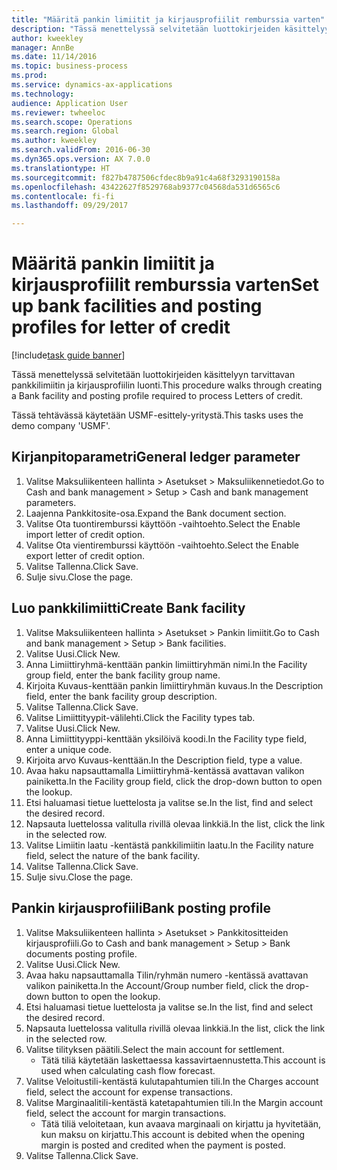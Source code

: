 ```yaml
--- 
title: "Määritä pankin limiitit ja kirjausprofiilit remburssia varten"
description: "Tässä menettelyssä selvitetään luottokirjeiden käsittelyyn tarvittavan pankkilimiitin ja kirjausprofiilin luonti."
author: kweekley
manager: AnnBe
ms.date: 11/14/2016
ms.topic: business-process
ms.prod: 
ms.service: dynamics-ax-applications
ms.technology: 
audience: Application User
ms.reviewer: twheeloc
ms.search.scope: Operations
ms.search.region: Global
ms.author: kweekley
ms.search.validFrom: 2016-06-30
ms.dyn365.ops.version: AX 7.0.0
ms.translationtype: HT
ms.sourcegitcommit: f827b4787506cfdec8b9a91c4a68f3293190158a
ms.openlocfilehash: 43422627f8529768ab9377c04568da531d6565c6
ms.contentlocale: fi-fi
ms.lasthandoff: 09/29/2017

---
```

# <a name="set-up-bank-facilities-and-posting-profiles-for-letter-of-credit"></a><span data-ttu-id="9bcfb-103">Määritä pankin limiitit ja kirjausprofiilit remburssia varten</span><span class="sxs-lookup"><span data-stu-id="9bcfb-103">Set up bank facilities and posting profiles for letter of credit</span></span>

[!include[task guide banner](../../includes/task-guide-banner.md)]

<span data-ttu-id="9bcfb-104">Tässä menettelyssä selvitetään luottokirjeiden käsittelyyn tarvittavan pankkilimiitin ja kirjausprofiilin luonti.</span><span class="sxs-lookup"><span data-stu-id="9bcfb-104">This procedure walks through creating a Bank facility and posting profile required to process Letters of credit.</span></span> 

<span data-ttu-id="9bcfb-105">Tässä tehtävässä käytetään USMF-esittely-yritystä.</span><span class="sxs-lookup"><span data-stu-id="9bcfb-105">This tasks uses the demo company 'USMF'.</span></span>






## <a name="general-ledger-parameter"></a><span data-ttu-id="9bcfb-106">Kirjanpitoparametri</span><span class="sxs-lookup"><span data-stu-id="9bcfb-106">General ledger parameter</span></span>
1. <span data-ttu-id="9bcfb-107">Valitse Maksuliikenteen hallinta > Asetukset > Maksuliikennetiedot.</span><span class="sxs-lookup"><span data-stu-id="9bcfb-107">Go to Cash and bank management > Setup > Cash and bank management parameters.</span></span>
2. <span data-ttu-id="9bcfb-108">Laajenna Pankkitosite-osa.</span><span class="sxs-lookup"><span data-stu-id="9bcfb-108">Expand the Bank document section.</span></span>
3. <span data-ttu-id="9bcfb-109">Valitse Ota tuontiremburssi käyttöön -vaihtoehto.</span><span class="sxs-lookup"><span data-stu-id="9bcfb-109">Select the Enable import letter of credit option.</span></span>
4. <span data-ttu-id="9bcfb-110">Valitse Ota vientiremburssi käyttöön -vaihtoehto.</span><span class="sxs-lookup"><span data-stu-id="9bcfb-110">Select the Enable export letter of credit option.</span></span>
5. <span data-ttu-id="9bcfb-111">Valitse Tallenna.</span><span class="sxs-lookup"><span data-stu-id="9bcfb-111">Click Save.</span></span>
6. <span data-ttu-id="9bcfb-112">Sulje sivu.</span><span class="sxs-lookup"><span data-stu-id="9bcfb-112">Close the page.</span></span>

## <a name="create-bank-facility"></a><span data-ttu-id="9bcfb-113">Luo pankkilimiitti</span><span class="sxs-lookup"><span data-stu-id="9bcfb-113">Create Bank facility</span></span>
1. <span data-ttu-id="9bcfb-114">Valitse Maksuliikenteen hallinta > Asetukset > Pankin limiitit.</span><span class="sxs-lookup"><span data-stu-id="9bcfb-114">Go to Cash and bank management > Setup > Bank facilities.</span></span>
2. <span data-ttu-id="9bcfb-115">Valitse Uusi.</span><span class="sxs-lookup"><span data-stu-id="9bcfb-115">Click New.</span></span>
3. <span data-ttu-id="9bcfb-116">Anna Limiittiryhmä-kenttään pankin limiittiryhmän nimi.</span><span class="sxs-lookup"><span data-stu-id="9bcfb-116">In the Facility group field, enter the bank facility group name.</span></span>
4. <span data-ttu-id="9bcfb-117">Kirjoita Kuvaus-kenttään pankin limiittiryhmän kuvaus.</span><span class="sxs-lookup"><span data-stu-id="9bcfb-117">In the Description field, enter the bank facility group description.</span></span>
5. <span data-ttu-id="9bcfb-118">Valitse Tallenna.</span><span class="sxs-lookup"><span data-stu-id="9bcfb-118">Click Save.</span></span>
6. <span data-ttu-id="9bcfb-119">Valitse Limiittityypit-välilehti.</span><span class="sxs-lookup"><span data-stu-id="9bcfb-119">Click the Facility types tab.</span></span>
7. <span data-ttu-id="9bcfb-120">Valitse Uusi.</span><span class="sxs-lookup"><span data-stu-id="9bcfb-120">Click New.</span></span>
8. <span data-ttu-id="9bcfb-121">Anna Limiittityyppi-kenttään yksilöivä koodi.</span><span class="sxs-lookup"><span data-stu-id="9bcfb-121">In the Facility type field, enter a unique code.</span></span>
9. <span data-ttu-id="9bcfb-122">Kirjoita arvo Kuvaus-kenttään.</span><span class="sxs-lookup"><span data-stu-id="9bcfb-122">In the Description field, type a value.</span></span>
10. <span data-ttu-id="9bcfb-123">Avaa haku napsauttamalla Limiittiryhmä-kentässä avattavan valikon painiketta.</span><span class="sxs-lookup"><span data-stu-id="9bcfb-123">In the Facility group field, click the drop-down button to open the lookup.</span></span>
11. <span data-ttu-id="9bcfb-124">Etsi haluamasi tietue luettelosta ja valitse se.</span><span class="sxs-lookup"><span data-stu-id="9bcfb-124">In the list, find and select the desired record.</span></span>
12. <span data-ttu-id="9bcfb-125">Napsauta luettelossa valitulla rivillä olevaa linkkiä.</span><span class="sxs-lookup"><span data-stu-id="9bcfb-125">In the list, click the link in the selected row.</span></span>
13. <span data-ttu-id="9bcfb-126">Valitse Limiitin laatu -kentästä pankkilimiitin laatu.</span><span class="sxs-lookup"><span data-stu-id="9bcfb-126">In the Facility nature field, select the nature of the bank facility.</span></span>
14. <span data-ttu-id="9bcfb-127">Valitse Tallenna.</span><span class="sxs-lookup"><span data-stu-id="9bcfb-127">Click Save.</span></span>
15. <span data-ttu-id="9bcfb-128">Sulje sivu.</span><span class="sxs-lookup"><span data-stu-id="9bcfb-128">Close the page.</span></span>

## <a name="bank-posting-profile"></a><span data-ttu-id="9bcfb-129">Pankin kirjausprofiili</span><span class="sxs-lookup"><span data-stu-id="9bcfb-129">Bank posting profile</span></span>
1. <span data-ttu-id="9bcfb-130">Valitse Maksuliikenteen hallinta > Asetukset > Pankkitositteiden kirjausprofiili.</span><span class="sxs-lookup"><span data-stu-id="9bcfb-130">Go to Cash and bank management > Setup > Bank documents posting profile.</span></span>
2. <span data-ttu-id="9bcfb-131">Valitse Uusi.</span><span class="sxs-lookup"><span data-stu-id="9bcfb-131">Click New.</span></span>
3. <span data-ttu-id="9bcfb-132">Avaa haku napsauttamalla Tilin/ryhmän numero -kentässä avattavan valikon painiketta.</span><span class="sxs-lookup"><span data-stu-id="9bcfb-132">In the Account/Group number field, click the drop-down button to open the lookup.</span></span>
4. <span data-ttu-id="9bcfb-133">Etsi haluamasi tietue luettelosta ja valitse se.</span><span class="sxs-lookup"><span data-stu-id="9bcfb-133">In the list, find and select the desired record.</span></span>
5. <span data-ttu-id="9bcfb-134">Napsauta luettelossa valitulla rivillä olevaa linkkiä.</span><span class="sxs-lookup"><span data-stu-id="9bcfb-134">In the list, click the link in the selected row.</span></span>
6. <span data-ttu-id="9bcfb-135">Valitse tilityksen päätili.</span><span class="sxs-lookup"><span data-stu-id="9bcfb-135">Select the main account for settlement.</span></span>
    * <span data-ttu-id="9bcfb-136">Tätä tiliä käytetään laskettaessa kassavirtaennustetta.</span><span class="sxs-lookup"><span data-stu-id="9bcfb-136">This account is used when calculating cash flow forecast.</span></span>  
7. <span data-ttu-id="9bcfb-137">Valitse Veloitustili-kentästä kulutapahtumien tili.</span><span class="sxs-lookup"><span data-stu-id="9bcfb-137">In the Charges account field, select the account for expense transactions.</span></span>
8. <span data-ttu-id="9bcfb-138">Valitse Marginaalitili-kentästä katetapahtumien tili.</span><span class="sxs-lookup"><span data-stu-id="9bcfb-138">In the Margin account field, select the account for margin transactions.</span></span>
    * <span data-ttu-id="9bcfb-139">Tätä tiliä veloitetaan, kun avaava marginaali on kirjattu ja hyvitetään, kun maksu on kirjattu.</span><span class="sxs-lookup"><span data-stu-id="9bcfb-139">This account is debited when the opening margin is posted and credited when the payment is posted.</span></span>  
9. <span data-ttu-id="9bcfb-140">Valitse Tallenna.</span><span class="sxs-lookup"><span data-stu-id="9bcfb-140">Click Save.</span></span>


